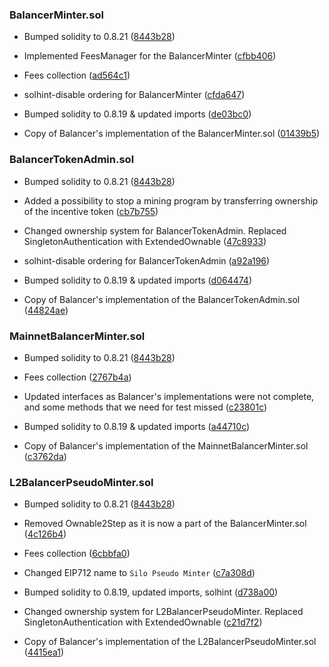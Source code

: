 ### BalancerMinter.sol
- Bumped solidity to 0.8.21 ([8443b28](https://github.com/silo-finance/silo-contracts-v2/commit/8443b286829f2bdba9181e5a764dd25a7906db13))

- Implemented FeesManager for the BalancerMinter ([cfbb406](https://github.com/silo-finance/silo-contracts-v2/pull/155/commits/cfbb4060b3e1c747797565e3e934faa0ec92ae03))

- Fees collection ([ad564c1](https://github.com/silo-finance/silo-contracts-v2/pull/97/commits/ad564c19f4fa0b3a2a2f741168a7880e18904449))

- solhint-disable ordering for BalancerMinter ([cfda647](https://github.com/silo-finance/silo-contracts-v2/pull/38/commits/cfda647e39e006a3c50a67792cae81368ccd9acb))

- Bumped solidity to 0.8.19 & updated imports ([de03bc0](https://github.com/silo-finance/silo-contracts-v2/pull/38/commits/de03bc0debbb4cc7bb25ec99d0250336a8cc02c8))

- Copy of Balancer's implementation of the BalancerMinter.sol ([01439b5](https://github.com/silo-finance/silo-contracts-v2/pull/38/commits/01439b5dcd336edf7866e4f633a192984756a210))

### BalancerTokenAdmin.sol
- Bumped solidity to 0.8.21 ([8443b28](https://github.com/silo-finance/silo-contracts-v2/commit/8443b286829f2bdba9181e5a764dd25a7906db13))

- Added  a possibility to stop a mining program by transferring ownership of the incentive token ([cb7b755](https://github.com/silo-finance/silo-contracts-v2/pull/93/commits/cb7b75505384e77cbb4431cc4eb15f53fea20a37))

- Changed ownership system for BalancerTokenAdmin. Replaced SingletonAuthentication with ExtendedOwnable ([47c8933](https://github.com/silo-finance/silo-contracts-v2/pull/38/commits/47c89333cebd0bb772f7da1b0bf2d76981c8a5a6))

- solhint-disable ordering for BalancerTokenAdmin ([a92a196](https://github.com/silo-finance/silo-contracts-v2/pull/38/commits/a92a19673b56acfeb78a44d6971916dd38a56c07))

- Bumped solidity to 0.8.19 & updated imports ([d064474](https://github.com/silo-finance/silo-contracts-v2/pull/38/commits/d064474905124d29b49feabba0cc22a9dc381487))

- Copy of Balancer's implementation of the BalancerTokenAdmin.sol ([44824ae](https://github.com/silo-finance/silo-contracts-v2/pull/38/commits/44824aeb22ca0bddcc87f109e19fce792984469c))

### MainnetBalancerMinter.sol
- Bumped solidity to 0.8.21 ([8443b28](https://github.com/silo-finance/silo-contracts-v2/commit/8443b286829f2bdba9181e5a764dd25a7906db13))

- Fees collection ([2767b4a](https://github.com/silo-finance/silo-contracts-v2/pull/97/commits/2767b4a2bf6d1db9473eaeacfa67d868a8c66e41))

- Updated interfaces as Balancer's implementations were not complete, and some methods that we need for test missed ([c23801c](https://github.com/silo-finance/silo-contracts-v2/pull/38/commits/c23801cdecf88e5b85f37ac39dc6e3f7817aa054))

- Bumped solidity to 0.8.19 & updated imports ([a44710c](https://github.com/silo-finance/silo-contracts-v2/pull/38/commits/a44710c33a7d791d9b02f77f35e339090b7a994f))

- Copy of Balancer's implementation of the MainnetBalancerMinter.sol ([c3762da](https://github.com/silo-finance/silo-contracts-v2/pull/38/commits/c3762da774abbab4a309157c86237c1432e01ae8))

### L2BalancerPseudoMinter.sol
- Bumped solidity to 0.8.21 ([8443b28](https://github.com/silo-finance/silo-contracts-v2/commit/8443b286829f2bdba9181e5a764dd25a7906db13))

- Removed Ownable2Step as it is now a part of the BalancerMinter.sol ([4c126b4](https://github.com/silo-finance/silo-contracts-v2/pull/155/commits/4c126b49282fc9b0930cb794f77178c6cbfc4a16))

- Fees collection ([6cbbfa0](https://github.com/silo-finance/silo-contracts-v2/pull/97/commits/6cbbfa0e629e6b686f322d89f87f244427dde5ee))

- Changed EIP712 name to `Silo Pseudo Minter` ([c7a308d](https://github.com/silo-finance/silo-contracts-v2/pull/62/commits/c7a308d2b8f547983ca8179ccb9f4c96b1248e91))

- Bumped solidity to 0.8.19, updated imports, solhint ([d738a00](https://github.com/silo-finance/silo-contracts-v2/pull/62/commits/d738a00897465e70f7284c5c3c11738242f45f56))

- Changed ownership system for L2BalancerPseudoMinter. Replaced SingletonAuthentication with ExtendedOwnable ([c21d7f2](https://github.com/silo-finance/silo-contracts-v2/pull/62/commits/c21d7f2ab24a8df01222389b5a44d693913cd355))

- Copy of Balancer's implementation of the L2BalancerPseudoMinter.sol ([4415ea1](https://github.com/silo-finance/silo-contracts-v2/pull/62/commits/4415ea1e19992f602104cd87d20609c565a2ef1d))